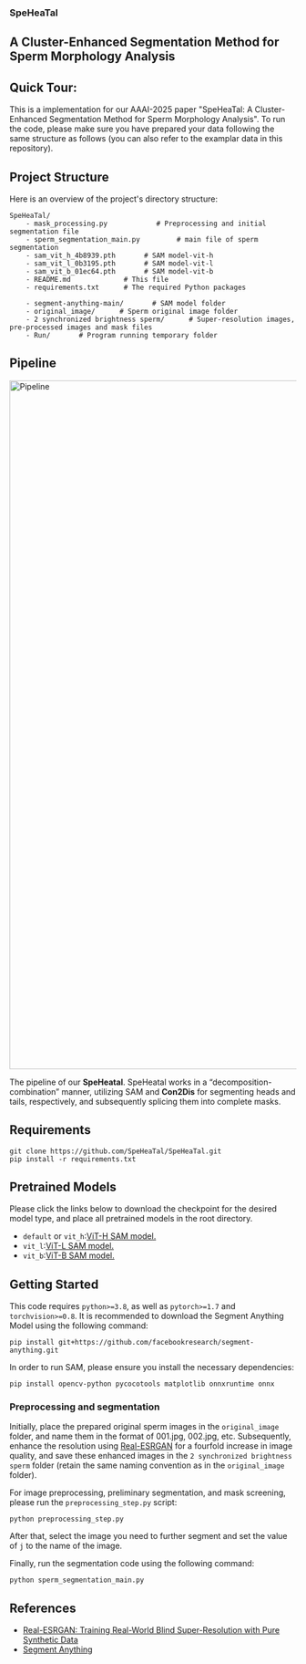 ### SpeHeaTal

## A Cluster-Enhanced Segmentation Method for Sperm Morphology Analysis

## Quick Tour:

This is a implementation for our AAAI-2025 paper "SpeHeaTal: A Cluster-Enhanced Segmentation Method for Sperm Morphology Analysis". To run the code, please make sure you have prepared your data following the same structure as follows (you can also refer to the examplar data in this repository).

## Project Structure

Here is an overview of the project's directory structure:

```
SpeHeaTal/
    - mask_processing.py            # Preprocessing and initial segmentation file
    - sperm_segmentation_main.py         # main file of sperm segmentation
    - sam_vit_h_4b8939.pth       # SAM model-vit-h
    - sam_vit_l_0b3195.pth       # SAM model-vit-l
    - sam_vit_b_01ec64.pth       # SAM model-vit-b
    - README.md             # This file
    - requirements.txt      # The required Python packages

    - segment-anything-main/       # SAM model folder
    - original_image/      # Sperm original image folder
    - 2 synchronized brightness sperm/      # Super-resolution images, pre-processed images and mask files
    - Run/       # Program running temporary folder
```

## Pipeline

<img width="1208" alt="Pipeline" src="https://github.com/user-attachments/assets/3a04c04b-92f4-46b7-ad8d-d0254febb95d">

The pipeline of our **SpeHeatal**. SpeHeatal works in a “decomposition-combination” manner, utilizing SAM and **Con2Dis** for segmenting heads and tails, respectively, and subsequently splicing them into complete masks.



## Requirements
```
git clone https://github.com/SpeHeaTal/SpeHeaTal.git
pip install -r requirements.txt
```

## Pretrained Models
Please click the links below to download the checkpoint for the desired model type, and place all pretrained models in the root directory.

- `default` or `vit_h`:[ViT-H SAM model.](https://dl.fbaipublicfiles.com/segment_anything/sam_vit_h_4b8939.pth)
- `vit_l`:[ViT-L SAM model.](https://dl.fbaipublicfiles.com/segment_anything/sam_vit_l_0b3195.pth)
- `vit_b`:[ViT-B SAM model.](https://dl.fbaipublicfiles.com/segment_anything/sam_vit_b_01ec64.pth)

## Getting Started
This code requires `python>=3.8`, as well as `pytorch>=1.7` and `torchvision>=0.8`. It is recommended to download the Segment Anything Model using the following command:
```
pip install git+https://github.com/facebookresearch/segment-anything.git
```
In order to run SAM, please ensure you install the necessary dependencies:
```
pip install opencv-python pycocotools matplotlib onnxruntime onnx
```

### Preprocessing and segmentation

Initially, place the prepared original sperm images in the `original_image` folder, and name them in the format of 001.jpg, 002.jpg, etc. Subsequently, enhance the resolution using [Real-ESRGAN](https://github.com/xinntao/Real-ESRGAN/tree/master) for a fourfold increase in image quality, and save these enhanced images in the `2 synchronized brightness sperm` folder (retain the same naming convention as in the `original_image` folder).

For image preprocessing, preliminary segmentation, and mask screening, please run the `preprocessing_step.py` script:

```
python preprocessing_step.py
```
After that, select the image you need to further segment and set the value of `j` to the name of the image.

Finally, run the segmentation code using the following command:

```
python sperm_segmentation_main.py
```


## References
- [Real-ESRGAN: Training Real-World Blind Super-Resolution with Pure Synthetic Data](https://github.com/xinntao/Real-ESRGAN/tree/master)
- [Segment Anything](https://github.com/facebookresearch/segment-anything)
